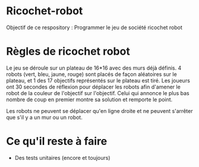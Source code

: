 # Ricochet-robot
Objectif de ce respository : Programmer le jeu de société ricochet robot

# Règles de ricochet robot
Le jeu se déroule sur un plateau de 16\*16 avec des murs déjà définis. 4 robots (vert, bleu, jaune, rouge) sont placés de façon aléatoires sur le plateau, et 1 des 17 objectifs représentés sur le plateau est tiré.
Les joueurs ont 30 secondes de réflexion pour déplacer les robots afin d'amener le robot de la couleur de l'objectif sur l'objectif.
Celui qui annonce le plus bas nombre de coup en premier montre sa solution et remporte le point.

Les robots ne peuvent se déplacer qu'en ligne droite et ne peuvent s'arrêter que s'il y a un mur ou un robot.

# Ce qu'il reste à faire
- Des tests unitaires (encore et toujours)
